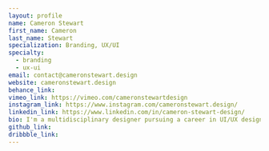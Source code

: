 ```yaml
---
layout: profile
name: Cameron Stewart
first_name: Cameron
last_name: Stewart
specialization: Branding, UX/UI
specialty:
  - branding
  - ux-ui
email: contact@cameronstewart.design
website: cameronstewart.design
behance_link:
vimeo_link: https://vimeo.com/cameronstewartdesign
instagram_link: https://www.instagram.com/cameronstewart.design/
linkedin_link: https://www.linkedin.com/in/cameron-stewart-design/
bio: I'm a multidisciplinary designer pursuing a career in UI/UX design, branding & web design.
github_link:
dribbble_link:
---
```

